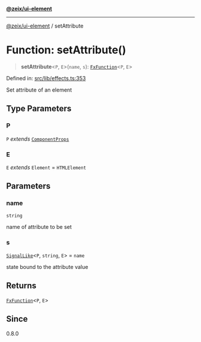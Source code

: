 [**@zeix/ui-element**](../README.md)

***

[@zeix/ui-element](../globals.md) / setAttribute

# Function: setAttribute()

> **setAttribute**\<`P`, `E`\>(`name`, `s`): [`FxFunction`](../type-aliases/FxFunction.md)\<`P`, `E`\>

Defined in: [src/lib/effects.ts:353](https://github.com/zeixcom/ui-element/blob/0b9c1517fa2a3615fdcca3ecc679ebb5c5c255e7/src/lib/effects.ts#L353)

Set attribute of an element

## Type Parameters

### P

`P` *extends* [`ComponentProps`](../type-aliases/ComponentProps.md)

### E

`E` *extends* `Element` = `HTMLElement`

## Parameters

### name

`string`

name of attribute to be set

### s

[`SignalLike`](../type-aliases/SignalLike.md)\<`P`, `string`, `E`\> = `name`

state bound to the attribute value

## Returns

[`FxFunction`](../type-aliases/FxFunction.md)\<`P`, `E`\>

## Since

0.8.0
